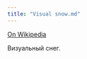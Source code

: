 ```yaml
---
title: "Visual snow.md"
---
```


[On Wikipedia](https://en.wikipedia.org/wiki/Visual_snow)

Визуальный снег.
